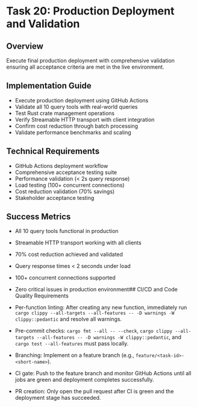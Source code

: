 # Task 20: Production Deployment and Validation

## Overview
Execute final production deployment with comprehensive validation ensuring all acceptance criteria are met in the live environment.

## Implementation Guide
- Execute production deployment using GitHub Actions
- Validate all 10 query tools with real-world queries
- Test Rust crate management operations
- Verify Streamable HTTP transport with client integration
- Confirm cost reduction through batch processing
- Validate performance benchmarks and scaling

## Technical Requirements
- GitHub Actions deployment workflow
- Comprehensive acceptance testing suite
- Performance validation (< 2s query response)
- Load testing (100+ concurrent connections)
- Cost reduction validation (70% savings)
- Stakeholder acceptance testing

## Success Metrics
- All 10 query tools functional in production
- Streamable HTTP transport working with all clients
- 70% cost reduction achieved and validated
- Query response times < 2 seconds under load
- 100+ concurrent connections supported
- Zero critical issues in production environment## CI/CD and Code Quality Requirements

- Per-function linting: After creating any new function, immediately run `cargo clippy --all-targets --all-features -- -D warnings -W clippy::pedantic` and resolve all warnings.
- Pre-commit checks: `cargo fmt --all -- --check`, `cargo clippy --all-targets --all-features -- -D warnings -W clippy::pedantic`, and `cargo test --all-features` must pass locally.
- Branching: Implement on a feature branch (e.g., `feature/<task-id>-<short-name>`).
- CI gate: Push to the feature branch and monitor GitHub Actions until all jobs are green and deployment completes successfully.
- PR creation: Only open the pull request after CI is green and the deployment stage has succeeded.
